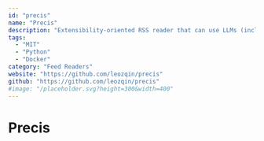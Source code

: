 ```yaml
---
id: "precis"
name: "Precis"
description: "Extensibility-oriented RSS reader that can use LLMs (including local LLMs) to summarize RSS entries with built-in notification support."
tags:
  - "MIT"
  - "Python"
  - "Docker"
category: "Feed Readers"
website: "https://github.com/leozqin/precis"
github: "https://github.com/leozqin/precis"
#image: "/placeholder.svg?height=300&width=400"
---
```


# Precis
